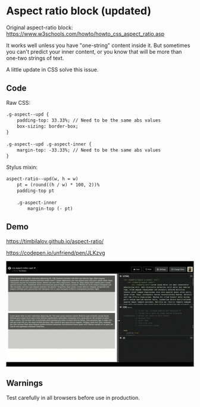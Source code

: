 # Aspect ratio block (updated)

Original aspect-ratio block: https://www.w3schools.com/howto/howto_css_aspect_ratio.asp

It works well unless you have "one-string" content inside it. But sometimes you can't predict your inner content, or you know that will be more than one-two strings of text.

A little update in CSS solve this issue.

## Code

Raw CSS:
```
.g-aspect--upd {
    padding-top: 33.33%; // Need to be the same abs values
    box-sizing: border-box;
}

.g-aspect--upd .g-aspect-inner {
    margin-top: -33.33%; // Need to be the same abs values
}
```

Stylus mixin:
```
aspect-ratio--upd(w, h = w)
    pt = (round((h / w) * 100, 2))%
    padding-top pt

    .g-aspect-inner
        margin-top (- pt)
```


## Demo

https://timbilalov.github.io/aspect-ratio/

https://codepen.io/unfriend/pen/JLKzvg

![Demo screencast](demo.gif?raw=true)


## Warnings

Test carefully in all browsers before use in production.
